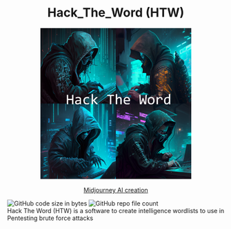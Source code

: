 <h1 align="center"> Hack_The_Word (HTW) </h1>
<p align="center">
  <img src="https://raw.githubusercontent.com/RickDeckcard/Hack_The_Word/main/INFOGRAFIAS/hack_the_word_logo.png" width="350" title="Hack The Word logo create with Midjourney AI" alt="Image created with Midjourney AI">
</p>
<p align="center">
<a href="https://www.midjourney.com/">Midjourney AI creation</a>
</p>
<div>
<img alt="GitHub code size in bytes" src="https://img.shields.io/github/languages/code-size/RickDeckcard/Hack_The_Word?color=1">
<img alt="GitHub repo file count" src="https://img.shields.io/github/directory-file-count/RickDeckcard/Hack_The_Word">
</div>
Hack The Word (HTW) is a software to create intelligence wordlists to use in Pentesting brute force attacks
